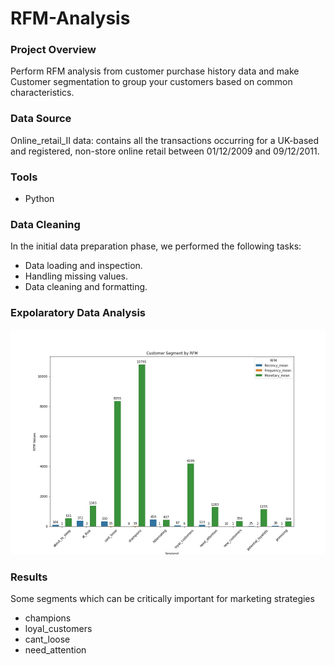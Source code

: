 # RFM-Analysis

### Project Overview
Perform RFM analysis from customer purchase history data and make Customer segmentation to group your customers based on common characteristics.


### Data Source
Online_retail_II data:  contains all the transactions occurring for a UK-based and registered, non-store online retail between 01/12/2009 and 09/12/2011.

### Tools
 - Python

### Data Cleaning
In the initial data preparation phase, we performed the following tasks:

 - Data loading and inspection.
 - Handling missing values.
 - Data cleaning and formatting.

### Expolaratory Data Analysis
![alt text](https://github.com/mahmoudMoAbdelmoty/RFM-Analysis/blob/main/RFM.jpg)



### Results
Some segments which can be critically important for marketing strategies

 - champions
 - loyal_customers
 - cant_loose
 - need_attention
